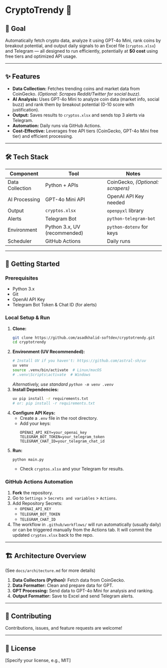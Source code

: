 # CryptoTrendy 🚀

## 🎯 Goal
Automatically fetch crypto data, analyze it using GPT-4o Mini, rank coins by breakout potential, and output daily signals to an Excel file (`cryptos.xlsx`) and Telegram — all designed to run efficiently, potentially at **$0 cost** using free tiers and optimized API usage.

---

## ✨ Features
- **Data Collection:** Fetches trending coins and market data from CoinGecko. *(Optional: Scrapes Reddit/Twitter for social buzz)*.
- **AI Analysis:** Uses GPT-4o Mini to analyze coin data (market info, social buzz) and rank them by breakout potential (0-10 score with justification).
- **Output:** Saves results to `cryptos.xlsx` and sends top 3 alerts via Telegram.
- **Automation:** Daily runs via GitHub Actions.
- **Cost-Effective:** Leverages free API tiers (CoinGecko, GPT-4o Mini free tier) and efficient processing.

---

## 🛠️ Tech Stack
| Component       | Tool                  | Notes                            |
|----------------|-----------------------|----------------------------------|
| Data Collection| Python + APIs         | CoinGecko, *(Optional: scrapers)* |
| AI Processing  | GPT-4o Mini API       | OpenAI API Key needed            |
| Output         | `cryptos.xlsx`        | `openpyxl` library               |
| Alerts         | Telegram Bot          | `python-telegram-bot`            |
| Environment    | Python 3.x, UV (recommended) | `python-dotenv` for keys     |
| Scheduler      | GitHub Actions        | Daily runs                       |

---

## 🚀 Getting Started

### Prerequisites
- Python 3.x
- Git
- OpenAI API Key
- Telegram Bot Token & Chat ID (for alerts)

### Local Setup & Run
1.  **Clone:**
    ```bash
    git clone https://github.com/asadkhalid-softdev/cryptotrendy.git
    cd cryptotrendy
    ```
2.  **Environment (UV Recommended):**
    ```bash
    # Install UV if you haven't: https://github.com/astral-sh/uv
    uv venv
    source .venv/bin/activate  # Linux/macOS
    # .venv\Scripts\activate  # Windows
    ```
    *Alternatively, use standard `python -m venv .venv`*
3.  **Install Dependencies:**
    ```bash
    uv pip install -r requirements.txt
    # or: pip install -r requirements.txt
    ```
4.  **Configure API Keys:**
    - Create a `.env` file in the root directory.
    - Add your keys:
      ```env
      OPENAI_API_KEY=your_openai_key
      TELEGRAM_BOT_TOKEN=your_telegram_token
      TELEGRAM_CHAT_ID=your_telegram_chat_id
      ```
5.  **Run:**
    ```bash
    python main.py
    ```
    - Check `cryptos.xlsx` and your Telegram for results.

### GitHub Actions Automation
1.  **Fork** the repository.
2.  Go to `Settings` > `Secrets and variables` > `Actions`.
3.  Add Repository Secrets:
    - `OPENAI_API_KEY`
    - `TELEGRAM_BOT_TOKEN`
    - `TELEGRAM_CHAT_ID`
4.  The workflow in `.github/workflows/` will run automatically (usually daily) or can be triggered manually from the Actions tab. It will commit the updated `cryptos.xlsx` back to the repo.

---

## 🏗️ Architecture Overview
(See `docs/architecture.md` for more details)

1.  **Data Collectors (Python):** Fetch data from CoinGecko.
2.  **Data Formatter:** Clean and prepare data for GPT.
3.  **GPT Processing:** Send data to GPT-4o Mini for analysis and ranking.
4.  **Output Formatter:** Save to Excel and send Telegram alerts.

---

## 🤝 Contributing
Contributions, issues, and feature requests are welcome!

---

## 📄 License
[Specify your license, e.g., MIT] 